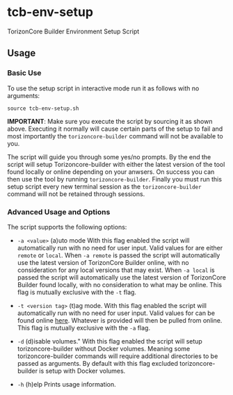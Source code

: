 # tcb-env-setup

TorizonCore Builder Environment Setup Script

## Usage
### Basic Use
To use the setup script in interactive mode run it as follows with no arguments:
```
source tcb-env-setup.sh
```
**IMPORTANT**: Make sure you execute the script by sourcing it as shown above. Executing it normally will cause certain parts of the setup to fail and most importantly the `torizoncore-builder` command will not be available to you.

The script will guide you through some yes/no prompts. By the end the script will setup Torizoncore-builder with either the latest version of the tool found locally or online depending on your anwsers. On success you can then use the tool by running `torizoncore-builder`. Finally you must run this setup script every new terminal session as the `torizoncore-builder` command will not be retained through sessions.

### Advanced Usage and Options
The script supports the following options:

- `-a <value>`           (a)uto mode 
                         With this flag enabled the script will automatically run with no need for user input. Valid values for <value> are either `remote` or `local`.
                         When `-a remote` is passed the script will automatically use the latest version of TorizonCore Builder online, with no consideration for any local versions that may exist.
                         When `-a local` is passed the script will automatically use the latest version of TorizonCore Builder found locally, with no consideration to what may be online.
                         This flag is mutually exclusive with the `-t` flag.

- `-t <version tag>`     (t)ag mode.
                         With this flag enabled the script will automatically run with no need for user input. Valid values for <version tag> can be found online [here](https://registry.hub.docker.com/r/torizon/torizoncore-builder/tags?page=1&ordering=last_updated).
                         Whatever <version tag> is provided will then be pulled from online.
                         This flag is mutually exclusive with the `-a` flag.

- `-d`                   (d)isable volumes."
                         With this flag enabled the script will setup torizoncore-builder without Docker volumes.
                         Meaning some torizoncore-builder commands will require additional directories to be passed as arguments.
                         By default with this flag excluded torizoncore-builder is setup with Docker volumes.

- `-h`                   (h)elp
                         Prints usage information.
